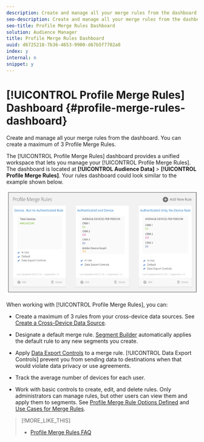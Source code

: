 ```yaml
---
description: Create and manage all your merge rules from the dashboard. You can create a maximum of 3 Profile Merge Rules.
seo-description: Create and manage all your merge rules from the dashboard. You can create a maximum of 3 Profile Merge Rules.
seo-title: Profile Merge Rules Dashboard
solution: Audience Manager
title: Profile Merge Rules Dashboard
uuid: d6725218-7b36-4653-9900-d67b5f7702a0
index: y
internal: n
snippet: y
---
```


# [!UICONTROL Profile Merge Rules] Dashboard {#profile-merge-rules-dashboard}

Create and manage all your merge rules from the dashboard. You can create a maximum of 3 Profile Merge Rules.

The [!UICONTROL Profile Merge Rules] dashboard provides a unified workspace that lets you manage your [!UICONTROL Profile Merge Rules]. The dashboard is located at **[!UICONTROL Audience Data]** > **[!UICONTROL Profile Merge Rules]**. Your rules dashboard could look similar to the example shown below.

![](assets/profile-dashboard.png)

When working with [!UICONTROL Profile Merge Rules], you can:

* Create a maximum of 3 rules from your cross-device data sources. See [Create a Cross-Device Data Source](../../c-features/profile-merge-rules/merge-rules-start.md#concept_3B7696B3EC77416492D3B99EBD79EA44). 
* Designate a default merge rule. [Segment Builder](../../c-features/c-segments/segment-builder.md#concept_FABA1F399CFD4E83B874043638D0FA54) automatically applies the default rule to any new segments you create. 
* Apply [Data Export Controls](../../c-features/data-export-controls.md#concept_155AAFBA7D804467B6F8279D26C9D05C) to a merge rule. [!UICONTROL Data Export Controls] prevent you from sending data to destinations when that would violate data privacy or use agreements.

* Track the average number of devices for each user.
* Work with basic controls to create, edit, and delete rules. Only administrators can manage rules, but other users can view them and apply them to segments. See [Profile Merge Rule Options Defined](../../c-features/profile-merge-rules/merge-rule-definitions.md#concept_44FFF67CD9654DB2B43ECA13C2FD1CE0) and [Use Cases for Merge Rules](../../c-features/profile-merge-rules/merge-rule-targeting-options.md#concept_7F8EC9D100AE442185B2C3EE65814DD2).

>[!MORE_LIKE_THIS]
>
>* [Profile Merge Rules FAQ](../../faq/faq-profile-merge.md#concept_C8E29A974E194B62B0BAC1CCDD0DF4FF)
